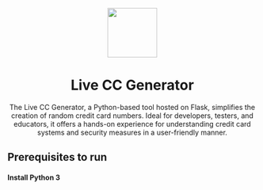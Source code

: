 <p align="center"><img src="./static/img/favicon.ico" height="100"></p>
<h1 align="center">Live CC Generator</h1>
<p align="center">
The Live CC Generator, a Python-based tool hosted on Flask, simplifies the creation of random credit card numbers. Ideal for developers, testers, and educators, it offers a hands-on experience for understanding credit card systems and security measures in a user-friendly manner.
</p>

## Prerequisites to run


#### Install Python 3
```bash

```
